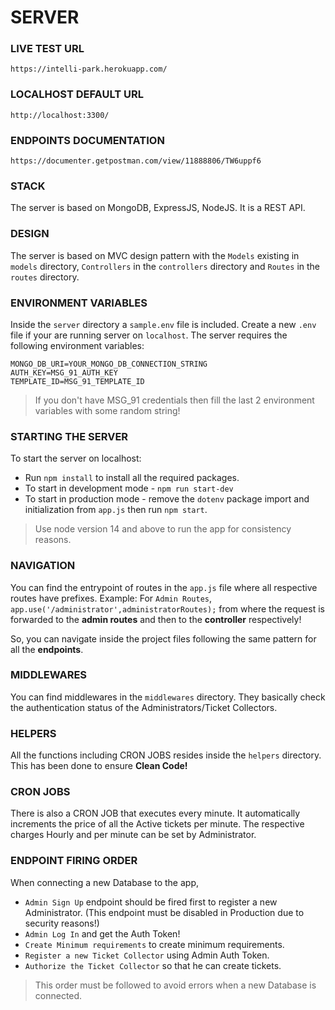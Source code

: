 # SERVER

### LIVE TEST URL

```
https://intelli-park.herokuapp.com/
```

### LOCALHOST DEFAULT URL

```
http://localhost:3300/
```

### ENDPOINTS DOCUMENTATION

```
https://documenter.getpostman.com/view/11888806/TW6uppf6
```

### STACK
 The server is based on MongoDB, ExpressJS, NodeJS. It is a REST API.
 
### DESIGN
The server is based on MVC design pattern with the `Models` existing in `models` directory, `Controllers` in the `controllers` directory and `Routes` in the `routes` directory.

### ENVIRONMENT VARIABLES

Inside the `server` directory a `sample.env` file is included. Create a new `.env` file if your are running server on `localhost`.
The server requires the following environment variables:
``` 
MONGO_DB_URI=YOUR_MONGO_DB_CONNECTION_STRING
AUTH_KEY=MSG_91_AUTH_KEY
TEMPLATE_ID=MSG_91_TEMPLATE_ID
```
> If you don't have MSG_91 credentials then fill the last 2 environment variables with some random string!

### STARTING THE SERVER

To start the server on localhost:
- Run `npm install`  to install all the required packages.
- To start in development mode - `npm run start-dev`
- To start in production mode - remove the `dotenv` package import and initialization from `app.js` then run `npm start`.

> Use node version 14 and above to run the app for consistency reasons.

### NAVIGATION

You can find the entrypoint of routes in the `app.js` file where all respective routes have prefixes. Example: For `Admin Routes`, `app.use('/administrator',administratorRoutes);` from where the request is forwarded to the **admin routes** and then to the **controller** respectively! 

So, you can navigate inside the project files following the same pattern for all the **endpoints**.

### MIDDLEWARES

You can find middlewares in the `middlewares` directory. They basically check the authentication status of the Administrators/Ticket Collectors.

### HELPERS

All the functions including CRON JOBS resides inside the `helpers` directory. This has been done to ensure **Clean Code!**

### CRON JOBS

There is also a CRON JOB that executes every minute. It automatically increments the price of all the Active tickets per minute. The respective charges Hourly and per minute can be set by Administrator.

### ENDPOINT FIRING ORDER

When connecting a new Database to the app,

- `Admin Sign Up` endpoint should be fired first to register a new Administrator. (This endpoint must be disabled in Production due to security reasons!)
- `Admin Log In` and get the Auth Token!
- `Create Minimum requirements` to create minimum requirements.
- `Register a new Ticket Collector` using Admin Auth Token.
- `Authorize the Ticket Collector` so that he can create tickets.

> This order must be followed to avoid errors when a new Database is connected.

